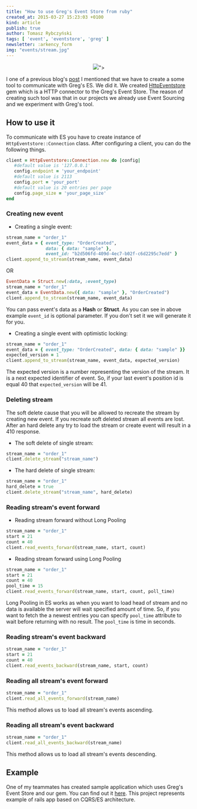 ```yaml
---
title: "How to use Greg's Event Store from ruby"
created_at: 2015-03-27 15:23:03 +0100
kind: article
publish: true
author: Tomasz Rybczyński
tags: [ 'event', 'eventstore', 'greg' ]
newsletter: :arkency_form
img: "events/stream.jpg"
---
```


<p>
  <figure align="center">
    <img src="<%= src_fit("events/stream.jpg") %>">
  </figure>
</p>

I one of a previous blog's [post](/2015/03/your-solid-tool-for-event-sourcing-eventstore-examples/) I mentioned that we have to create a some tool to communicate with Greg's ES. We did it. We created [HttpEventstore](https://github.com/arkency/http_eventstore) gem which is a HTTP connector to the Greg's Event Store. The reason of creating such tool was that in our projects we already use Event Sourcing and we experiment with Greg's tool.

<!-- more -->

## How to use it

To communicate with ES you have to create instance of `HttpEventstore::Connection` class. After configuring a client, you can do the following things.

```ruby
client = HttpEventstore::Connection.new do |config|
   #default value is '127.0.0.1'
   config.endpoint = 'your_endpoint'
   #default value is 2113
   config.port = 'your_port'
   #default value is 20 entries per page
   config.page_size = 'your_page_size'
end
```

### Creating new event

* Creating a single event:

```ruby
stream_name = "order_1"
event_data = { event_type: "OrderCreated",
               data: { data: "sample" },
               event_id: "b2d506fd-409d-4ec7-b02f-c6d2295c7edd" }
client.append_to_stream(stream_name, event_data)
```

OR

```ruby
EventData = Struct.new(:data, :event_type)
stream_name = "order_1"
event_data = EventData.new({ data: "sample" }, "OrderCreated")
client.append_to_stream(stream_name, event_data)
```

You can pass event's data as a **Hash** or **Struct**. As you can see in above example `event_id` is optional parameter. If you don't set it we will generate it for you.

* Creating a single event with optimistic locking:

```ruby
stream_name = "order_1"
event_data = { event_type: "OrderCreated", data: { data: "sample" }}
expected_version = 1
client.append_to_stream(stream_name, event_data, expected_version)
```

The expected version is a number representing the version of the stream. It is a next expected identifier of event. So, if your last event's position id is equal 40 that `expected_version` will be 41.

### Deleting stream

The soft delete cause that you will be allowed to recreate the stream by creating new event. If you recreate soft deleted stream all events are lost. After an hard delete any try to load the stream or create event will result in a 410 response.

* The soft delete of single stream:

```ruby
stream_name = "order_1"
client.delete_stream("stream_name")
```

* The hard delete of single stream:

```ruby
stream_name = "order_1"
hard_delete = true
client.delete_stream("stream_name", hard_delete)
```

### Reading stream's event forward

* Reading stream forward without Long Pooling

```ruby
stream_name = "order_1"
start = 21
count = 40
client.read_events_forward(stream_name, start, count)
```

* Reading stream forward using Long Pooling

```ruby
stream_name = "order_1"
start = 21
count = 40
pool_time = 15
client.read_events_forward(stream_name, start, count, poll_time)
```

Long Pooling in ES works as when you want to load head of stream and no data is available the server will wait specified amount of time. So, if you want to fetch the a newest entries you can specify `pool_time` attribute to wait before returning with no result. The `pool_time` is time in seconds.

### Reading stream's event backward

```ruby
stream_name = "order_1"
start = 21
count = 40
client.read_events_backward(stream_name, start, count)
```

### Reading all stream's event forward

```ruby
stream_name = "order_1"
client.read_all_events_forward(stream_name)
```

This method allows us to load all stream's events ascending.

### Reading all stream's event backward

```ruby
stream_name = "order_1"
client.read_all_events_backward(stream_name)
```

This method allows us to load all stream's events descending.

## Example

One of my teammates has created sample application which uses Greg's Event Store and our gem. You can find out it [here](https://github.com/mpraglowski/cqrses-sample). This project represents example of rails app based on CQRS/ES architecture.
